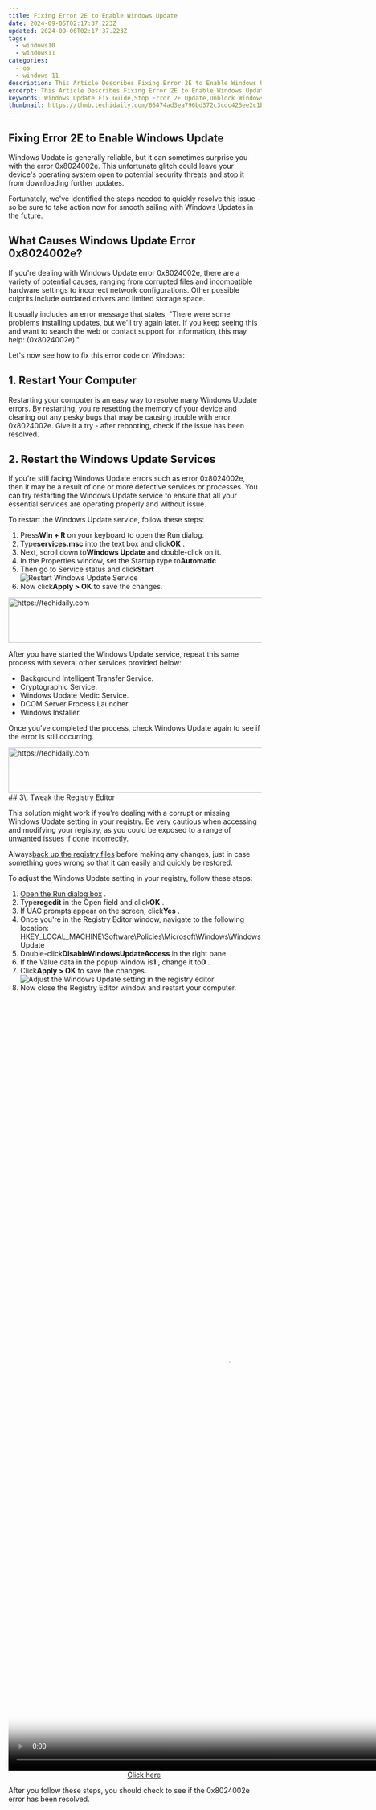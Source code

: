 ```yaml
---
title: Fixing Error 2E to Enable Windows Update
date: 2024-09-05T02:17:37.223Z
updated: 2024-09-06T02:17:37.223Z
tags:
  - windows10
  - windows11
categories:
  - os
  - windows 11
description: This Article Describes Fixing Error 2E to Enable Windows Update
excerpt: This Article Describes Fixing Error 2E to Enable Windows Update
keywords: Windows Update Fix Guide,Stop Error 2E Update,Unblock Windows Updates,Resolve 2E Error Windows,Update Service Fixed,Enable Update Service,Remove 2E Errors Windows
thumbnail: https://thmb.techidaily.com/66474ad3ea796bd372c3cdc425ee2c1b3cee0dd881c03ccdd13266e6df3b21d0.jpg
---
```


## Fixing Error 2E to Enable Windows Update

 Windows Update is generally reliable, but it can sometimes surprise you with the error 0x8024002e. This unfortunate glitch could leave your device's operating system open to potential security threats and stop it from downloading further updates.

 Fortunately, we've identified the steps needed to quickly resolve this issue - so be sure to take action now for smooth sailing with Windows Updates in the future.

## What Causes Windows Update Error 0x8024002e?

 If you're dealing with Windows Update error 0x8024002e, there are a variety of potential causes, ranging from corrupted files and incompatible hardware settings to incorrect network configurations. Other possible culprits include outdated drivers and limited storage space.

 It usually includes an error message that states, "There were some problems installing updates, but we'll try again later. If you keep seeing this and want to search the web or contact support for information, this may help: (0x8024002e)."

Let's now see how to fix this error code on Windows:

## 1\. Restart Your Computer

 Restarting your computer is an easy way to resolve many Windows Update errors. By restarting, you're resetting the memory of your device and clearing out any pesky bugs that may be causing trouble with error 0x8024002e. Give it a try - after rebooting, check if the issue has been resolved.

## 2\. Restart the Windows Update Services

 If you're still facing Windows Update errors such as error 0x8024002e, then it may be a result of one or more defective services or processes. You can try restarting the Windows Update service to ensure that all your essential services are operating properly and without issue.

To restart the Windows Update service, follow these steps:

1. Press**Win + R** on your keyboard to open the Run dialog.
2. Type**services.msc** into the text box and click**OK** .
3. Next, scroll down to**Windows Update** and double-click on it.
4. In the Properties window, set the Startup type to**Automatic** .
5. Then go to Service status and click**Start** .  
![Restart Windows Update Service](https://static1.makeuseofimages.com/wordpress/wp-content/uploads/2023/03/restart-windows-update-service.jpg)
6. Now click**Apply > OK** to save the changes.
<!-- affiliate ads begin -->
<a href="https://aligracehair.sjv.io/c/5597632/1886019/19272" target="_top" id="1886019">
  <img src="//a.impactradius-go.com/display-ad/19272-1886019" border="0" alt="https://techidaily.com" width="728" height="90"/>
</a>
<img height="0" width="0" src="https://aligracehair.sjv.io/i/5597632/1886019/19272" style="position:absolute;visibility:hidden;" border="0" />
<!-- affiliate ads end -->

 After you have started the Windows Update service, repeat this same process with several other services provided below:

* Background Intelligent Transfer Service.
* Cryptographic Service.
* Windows Update Medic Service.
* DCOM Server Process Launcher
* Windows Installer.

 Once you've completed the process, check Windows Update again to see if the error is still occurring.

<!-- affiliate ads begin -->
<a href="https://appsumo.8odi.net/c/5597632/2024326/7443" target="_top" id="2024326">
  <img src="//a.impactradius-go.com/display-ad/7443-2024326" border="0" alt="https://techidaily.com" width="728" height="90"/>
</a>
<img height="0" width="0" src="https://appsumo.8odi.net/i/5597632/2024326/7443" style="position:absolute;visibility:hidden;" border="0" />
<!-- affiliate ads end -->
## 3\. Tweak the Registry Editor

 This solution might work if you're dealing with a corrupt or missing Windows Update setting in your registry. Be very cautious when accessing and modifying your registry, as you could be exposed to a range of unwanted issues if done incorrectly.

 Always[back up the registry files](https://www.makeuseof.com/tag/backup-restore-windows-registry/) before making any changes, just in case something goes wrong so that it can easily and quickly be restored.

 To adjust the Windows Update setting in your registry, follow these steps:

1. [Open the Run dialog box](https://www.makeuseof.com/windows-open-run-command-dialog-box/) .
2. Type**regedit** in the Open field and click**OK** .
3. If UAC prompts appear on the screen, click**Yes** .
4. Once you're in the Registry Editor window, navigate to the following location:  
HKEY_LOCAL_MACHINE\Software\Policies\Microsoft\Windows\WindowsUpdate
5. Double-click**DisableWindowsUpdateAccess** in the right pane.
6. If the Value data in the popup window is**1** , change it to**0** .
7. Click**Apply > OK** to save the changes.  
![Adjust the Windows Update setting in the registry editor](https://static1.makeuseofimages.com/wordpress/wp-content/uploads/2023/03/adjust-the-windows-update-setting-in-the-registry-editor.jpg)
8. Now close the Registry Editor window and restart your computer.
<!-- affiliate ads begin -->
<span id="2135471">
					<video width="864" height="1536" style="cursor:pointer"
           poster="//a.impactradius-go.com/display-clicktoplayimage/2135471.png"
           onclick="if(!this.playClicked){this.play();this.setAttribute('controls',true);this.playClicked=true;}">
	   <source src="//a.impactradius-go.com/display-ad/18498-2135471">
	   <img src="//a.impactradius-go.com/display-clicktoplayimage/2135471.png" style="border: none; height: 100%; width: 100%; object-fit: contain">
	</video>
	<div style="width:540px;text-align:center"><a href="javascript:window.open(decodeURIComponent('https%3A%2F%2Funicoeye.pxf.io%2Fc%2F5597632%2F2135471%2F18498'), '_blank');void(0);">Click here</a></div>
</span>
<img height="0" width="0" src="https://imp.pxf.io/i/5597632/2135471/18498" style="position:absolute;visibility:hidden;" border="0" />
<!-- affiliate ads end -->

 After you follow these steps, you should check to see if the 0x8024002e error has been resolved.

<!-- affiliate ads begin -->
<span id="1424528">
					<video width="864" height="1536" style="cursor:pointer"
           poster="//a.impactradius-go.com/display-clicktoplayimage/1424528.png"
           onclick="if(!this.playClicked){this.play();this.setAttribute('controls',true);this.playClicked=true;}">
	   <source src="//a.impactradius-go.com/display-ad/16446-1424528">
	   <img src="//a.impactradius-go.com/display-clicktoplayimage/1424528.png" style="border: none; height: 100%; width: 100%; object-fit: contain">
	</video>
	<div style="width:540px;text-align:center"><a href="javascript:window.open(decodeURIComponent('https%3A%2F%2Flaganoo.pxf.io%2Fc%2F5597632%2F1424528%2F16446'), '_blank');void(0);">Click here</a></div>
</span>
<img height="0" width="0" src="https://imp.pxf.io/i/5597632/1424528/16446" style="position:absolute;visibility:hidden;" border="0" />
<!-- affiliate ads end -->
## 4\. Reset All Relevant Windows Update Components

 Sometimes, the components responsible for Windows Update may get corrupted. If this occurs, you can try resetting the components to resolve the issue.

Follow these steps to reset your Windows Update Components:

1. First, open Notepad on your Windows computer. In case you need help, see our guide on[how to open Notepad on Windows](https://www.makeuseof.com/windows-11-open-notepad/) .
2. Copy and paste the following commands into the Notepad window:  
`net stop bits  
net stop wuauserv  
net stop appidsvc  
net stop cryptsvc  
Del "%ALLUSERSPROFILE%\Application Data\Microsoft\Network\Downloader\*.*"  
rmdir %systemroot%\SoftwareDistribution /S /Q  
rmdir %systemroot%  
system32\catroot2 /S /Q  
sc.exe sdset bits D:(A;;CCLCSWRPWPDTLOCRRC;;;SY)(A;;CCDCLCSWRPWPDTLOCRSDRCWDWO;;;BA)(A;;CCLCSWLOCRRC;;;AU)(A;;CCLCSWRPWPDTLOCRRC;;;PU)  
sc.exe sdset wuauserv D:(A;;CCLCSWRPWPDTLOCRRC;;;SY)(A;;CCDCLCSWRPWPDTLOCRSDRCWDWO;;;BA)(A;;CCLCSWLOCRRC;;;AU)(A;;CCLCSWRPWPDTLOCRRC;;;PU)  
cd /d %windir%  
system32  
regsvr32.exe /s atl.dll  
regsvr32.exe /s urlmon.dll  
regsvr32.exe /s mshtml.dll  
regsvr32.exe /s shdocvw.dll  
regsvr32.exe /s browseui.dll  
regsvr32.exe /s jscript.dll  
regsvr32.exe /s vbscript.dll  
regsvr32.exe /s scrrun.dll  
regsvr32.exe /s msxml.dll  
regsvr32.exe /s msxml3.dll  
regsvr32.exe /s msxml6.dll  
regsvr32.exe /s actxprxy.dll  
regsvr32.exe /s softpub.dll  
regsvr32.exe /s wintrust.dll  
regsvr32.exe /s dssenh.dll  
regsvr32.exe /s rsaenh.dll  
regsvr32.exe /s gpkcsp.dll  
regsvr32.exe /s sccbase.dll  
regsvr32.exe /s slbcsp.dll  
regsvr32.exe /s cryptdlg.dll  
regsvr32.exe /s oleaut32.dll  
regsvr32.exe /s ole32.dll  
regsvr32.exe /s shell32.dll  
regsvr32.exe /s initpki.dll  
regsvr32.exe /s wuapi.dll  
regsvr32.exe /s wuaueng.dll  
regsvr32.exe /s wuaueng1.dll  
regsvr32.exe /s wucltui.dll  
regsvr32.exe /s wups.dll  
regsvr32.exe /s wups2.dll  
regsvr32.exe /s wuweb.dll  
regsvr32.exe /s qmgr.dll  
regsvr32.exe /s qmgrprxy.dll  
regsvr32.exe /s wucltux.dll  
regsvr32.exe /s muweb.dll  
regsvr32.exe /s wuwebv.dll  
netsh winsock reset  
netsh winsock reset proxy  
net start bits  
net start wuauserv  
net start appidsvc  
net start cryptsvc`
3. Now click**File** and select**Save as** from the option list.
4. In the**Save as type** field, choose**All Files** .  
![Reset Windows Update Components](https://static1.makeuseofimages.com/wordpress/wp-content/uploads/2023/03/reset-windows-update-components.jpg)
5. Name the file**ResetWindowsUpdate.bat** and save it to your desktop.
6. Now right-click on the batch file and select**Run as administrator** from the context menu.
7. If UAC window pops up on the screen, click**Yes** to continue.

 Wait for the process to complete and then restart your computer. After you follow these steps, check to see if the 0x8024002e error is resolved.

<!-- affiliate ads begin -->
<a href="https://aligracehair.sjv.io/c/5597632/1886003/19272" target="_top" id="1886003">
  <img src="//a.impactradius-go.com/display-ad/19272-1886003" border="0" alt="https://techidaily.com" width="728" height="90"/>
</a>
<img height="0" width="0" src="https://aligracehair.sjv.io/i/5597632/1886003/19272" style="position:absolute;visibility:hidden;" border="0" />
<!-- affiliate ads end -->
## 5\. Apply Generic Windows Update Fixes

 If all else fails, it's time to try some more general fixes. These have had good track records for fixing Windows Update errors, regardless of the error code it gives you.

 Check out[the ways to fix Windows Update errors on Windows 11](https://www.makeuseof.com/windows-11-update-error-fixes/) for more. Most of them should also work on Windows 10 machines.

<!-- affiliate ads begin -->
<a href="https://aligracehair.sjv.io/c/5597632/2047351/19272" target="_top" id="2047351">
  <img src="//a.impactradius-go.com/display-ad/19272-2047351" border="0" alt="https://techidaily.com" width="728" height="90"/>
</a>
<img height="0" width="0" src="https://aligracehair.sjv.io/i/5597632/2047351/19272" style="position:absolute;visibility:hidden;" border="0" />
<!-- affiliate ads end -->
## Resolving Windows Update Error 0x8024002e

 It's easy to solve Windows Update error 0x8024002e with the fixes mentioned above. Most of the time, this issue is related to corrupted or missing system files in your Windows Update service. In case you still experience problems afterward, then a system restore should do the trick.


<ins class="adsbygoogle"
     style="display:block"
     data-ad-format="autorelaxed"
     data-ad-client="ca-pub-7571918770474297"
     data-ad-slot="1223367746"></ins>



<ins class="adsbygoogle"
     style="display:block"
     data-ad-client="ca-pub-7571918770474297"
     data-ad-slot="8358498916"
     data-ad-format="auto"
     data-full-width-responsive="true"></ins>

<span class="atpl-alsoreadstyle">Also read:</span>
<div><ul>
<li><a href="https://some-approaches.techidaily.com/new-top-kid-approved-wet-weather-cams-for-beginning-filmmakers/"><u>[New] Top Kid-Approved Wet Weather Cams for Beginning Filmmakers</u></a></li>
<li><a href="https://facebook-clips.techidaily.com/new-twitter-image-resolution-standards-for-2024/"><u>[New] Twitter Image Resolution Standards for 2024</u></a></li>
<li><a href="https://facebook-clips.techidaily.com/new-unveiling-authentic-identity-in-fb-messages/"><u>[New] Unveiling Authentic Identity in FB Messages</u></a></li>
<li><a href="https://article-posts.techidaily.com/updated-2024-approved-gopros-camera-faceoff-master-360-versus-hero-11-pro/"><u>[Updated] 2024 Approved  GoPro's Camera Faceoff  Master 360 versus Hero 11 Pro</u></a></li>
<li><a href="https://instagram-clips.techidaily.com/updated-the-complete-guide-to-mastering-instagrams-filter-features-for-2024/"><u>[Updated] The Complete Guide to Mastering Instagram's Filter Features for 2024</u></a></li>
<li><a href="https://article-posts.techidaily.com/2024-approved-instant-image-clarity-picart-background-cleansing-hacks/"><u>2024 Approved  Instant Image Clarity  PicArt Background Cleansing Hacks</u></a></li>
<li><a href="https://extra-skills.techidaily.com/2024-approved-slide-show-must-haves-for-iphone-models-787-pro-max/"><u>2024 Approved  Slide Show Must-Haves for iPhone Models 7/8/7 Pro Max</u></a></li>
<li><a href="https://some-skills.techidaily.com/2024-approved-transform-your-pubg-presence-with-new-sounds/"><u>2024 Approved  Transform Your PUBG Presence with New Sounds</u></a></li>
<li><a href="https://windows11.techidaily.com/hacks-to-control-your-time-zone-in-windows-manually/"><u>Hacks to Control Your Time Zone in Windows Manually</u></a></li>
<li><a href="https://windows11.techidaily.com/hidden-heroes-mastering-disappearing-controls/"><u>Hidden Heroes: Mastering Disappearing Controls</u></a></li>
<li><a href="https://win-able.techidaily.com/how-to-fix-persistent-crashes-in-valorant-on-your-windows-or-mac-computer/"><u>How to Fix Persistent Crashes in Valorant on Your Windows or Mac Computer</u></a></li>
<li><a href="https://windows11.techidaily.com/how-to-keep-onedrive-available-offline-in-windows/"><u>How To Keep OneDrive Available Offline in Windows</u></a></li>
<li><a href="https://technical-tips.techidaily.com/immerse-yourself-in-3d-movie-magic-the-best-ways-to-use-fandangos-online-services/"><u>Immerse Yourself in 3D Movie Magic – The Best Ways to Use Fandango's Online Services</u></a></li>
<li><a href="https://windows11.techidaily.com/mastering-adobe-reader-installation-via-microsoft-store/"><u>Mastering Adobe Reader: Installation via Microsoft Store</u></a></li>
<li><a href="https://windows11.techidaily.com/mastering-file-security-with-automated-password-integration/"><u>Mastering File Security with Automated Password Integration</u></a></li>
<li><a href="https://windows11.techidaily.com/mastering-the-art-of-clearing-blocked-windows-files/"><u>Mastering the Art of Clearing Blocked Windows Files</u></a></li>
<li><a href="https://windows11.techidaily.com/navigating-the-maze-of-unacceptable-connections-on-windows/"><u>Navigating the Maze of Unacceptable Connections on Windows</u></a></li>
<li><a href="https://windows11.techidaily.com/navigating-through-the-digital-maze-essential-changes-in-windows-11s-file-system/"><u>Navigating Through the Digital Maze: Essential Changes in Windows 11'S File System</u></a></li>
<li><a href="https://windows11.techidaily.com/navigating-through-the-maze-of-0x80860010-application-overload/"><u>Navigating Through the Maze of 0X80860010 Application Overload</u></a></li>
<li><a href="https://windows11.techidaily.com/navigating-through-the-maze-of-windows-camera-troubles/"><u>Navigating Through the Maze of Windows Camera Troubles</u></a></li>
<li><a href="https://windows11.techidaily.com/overcoming-connectivity-issues-between-nvidia-geforce-and-windows-11/"><u>Overcoming Connectivity Issues Between Nvidia GeForce and Windows 11</u></a></li>
<li><a href="https://windows11.techidaily.com/overcoming-typical-rainmeter-hurdles-in-the-windows-realm/"><u>Overcoming Typical Rainmeter Hurdles in the Windows Realm</u></a></li>
<li><a href="https://windows11.techidaily.com/quick-remedy-for-screens-that-tick-in-windows-11/"><u>Quick Remedy for Screens that Tick in Windows 11</u></a></li>
<li><a href="https://windows11.techidaily.com/removing-borders-with-technique-and-precision-tools/"><u>Removing Borders with Technique and Precision Tools</u></a></li>
<li><a href="https://windows11.techidaily.com/revitalizing-old-drivers-the-ultimate-window-fix-up/"><u>Revitalizing Old Drivers: The Ultimate Window Fix-Up</u></a></li>
<li><a href="https://windows11.techidaily.com/save-big-on-w11-pro-upgrade-top-deals-at-hand/"><u>Save Big on W11 Pro Upgrade: Top Deals at Hand</u></a></li>
<li><a href="https://windows11.techidaily.com/secure-your-sanctuary-swift-fixes-for-windows-safety/"><u>Secure Your Sanctuary: Swift Fixes for Windows Safety</u></a></li>
<li><a href="https://windows11.techidaily.com/sidestepping-windows-update-error-code-0x80242016/"><u>Sidestepping Windows Update Error Code 0X80242016</u></a></li>
<li><a href="https://windows11.techidaily.com/step-by-step-boosting-network-connectivity-via-windows/"><u>Step-by-Step: Boosting Network Connectivity via Windows</u></a></li>
<li><a href="https://windows11.techidaily.com/strategies-to-fix-error-code-0x0001-in-geforce-experience/"><u>Strategies to Fix Error Code 0X0001 in GeForce Experience</u></a></li>
<li><a href="https://windows11.techidaily.com/strategies-to-overcome-windows-error-code-87-with-loadlibrary/"><u>Strategies to Overcome Windows Error Code 87 with LoadLibrary</u></a></li>
<li><a href="https://windows11.techidaily.com/streamline-your-data-files-in-windows-11-using-ntfs-options/"><u>Streamline Your Data Files in Windows 11 Using NTFS Options</u></a></li>
<li><a href="https://windows11.techidaily.com/swift-linguistic-navigation-on-windows-11-and-11-pro-with-shortcuts/"><u>Swift Linguistic Navigation on Windows 11 & 11 Pro with Shortcuts</u></a></li>
<li><a href="https://techno-recovery.techidaily.com/top-10-best-free-email-services-a-comprehensive-guide/"><u>Top 10 Best Free Email Services: A Comprehensive Guide</u></a></li>
<li><a href="https://windows11.techidaily.com/top-10-tips-regain-control-with-steam-support/"><u>Top 10 Tips: Regain Control with Steam Support</u></a></li>
<li><a href="https://windows11.techidaily.com/tricks-for-efficient-memory-management-in-windows/"><u>Tricks for Efficient Memory Management in Windows</u></a></li>
<li><a href="https://tech-recovery.techidaily.com/ultimate-tutorial-hooking-up-your-nintendo-switch-for-enhanced-gaming-experience/"><u>Ultimate Tutorial: Hooking Up Your Nintendo Switch for Enhanced Gaming Experience</u></a></li>
<li><a href="https://windows11.techidaily.com/unplugging-troubles-stay-aware-of-power-save-mode/"><u>Unplugging Troubles: Stay Aware of Power Save Mode</u></a></li>
<li><a href="https://windows11.techidaily.com/windows-voice-logging-a-comprehensive-walkthrough/"><u>Windows Voice Logging: A Comprehensive Walkthrough</u></a></li>
<li><a href="https://windows11.techidaily.com/winning-over-sluggishness-speedy-printer-solutions-windows-style/"><u>Winning over Sluggishness: Speedy Printer Solutions, Windows-Style</u></a></li>
</ul></div>
